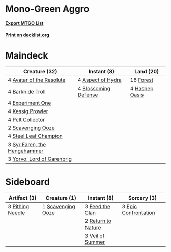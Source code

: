 # Mono-Green Aggro

#### [Export MTGO List](../collection/Mono-Green%20Aggro/Mono-Green%20Aggro.txt)
#### [Print on decklist.org](http://decklist.org/?deckmain=4%09Aspect%20of%20Hydra%0A4%09Avatar%20of%20the%20Resolute%0A4%09Barkhide%20Troll%0A4%09Blossoming%20Defense%0A4%09Experiment%20One%0A16%09Forest%0A4%09Hashep%20Oasis%0A4%09Kessig%20Prowler%0A4%09Pelt%20Collector%0A2%09Scavenging%20Ooze%0A4%09Steel%20Leaf%20Champion%0A3%09Syr%20Faren,%20the%20Hengehammer%0A3%09Yorvo,%20Lord%20of%20Garenbrig&deckside=3%09Epic%20Confrontation%0A3%09Feed%20the%20Clan%0A3%09Pithing%20Needle%0A2%09Return%20to%20Nature%0A1%09Scavenging%20Ooze%0A3%09Veil%20of%20Summer)
# Maindeck

|                                             Creature (32)                                             |                                          Instant (8)                                          |                                        Land (20)                                        |
|-------------------------------------------------------------------------------------------------------|-----------------------------------------------------------------------------------------------|-----------------------------------------------------------------------------------------|
|4 [Avatar of the Resolute](http://gatherer.wizards.com/Pages/Card/Details.aspx?multiverseid=394503)    |4 [Aspect of Hydra](http://gatherer.wizards.com/Pages/Card/Details.aspx?multiverseid=378489)   |16 [Forest](http://gatherer.wizards.com/Pages/Card/Details.aspx?multiverseid=439860)     |
|4 [Barkhide Troll](http://gatherer.wizards.com/Pages/Card/Details.aspx?multiverseid=466919)            |4 [Blossoming Defense](http://gatherer.wizards.com/Pages/Card/Details.aspx?multiverseid=417719)|4 [Hashep Oasis](http://gatherer.wizards.com/Pages/Card/Details.aspx?multiverseid=430866)|
|4 [Experiment One](http://gatherer.wizards.com/Pages/Card/Details.aspx?multiverseid=405219)            |                                                                                               |                                                                                         |
|4 [Kessig Prowler](http://gatherer.wizards.com/Pages/Card/Details.aspx?multiverseid=414464)            |                                                                                               |                                                                                         |
|4 [Pelt Collector](http://gatherer.wizards.com/Pages/Card/Details.aspx?multiverseid=452891)            |                                                                                               |                                                                                         |
|2 [Scavenging Ooze](http://gatherer.wizards.com/Pages/Card/Details.aspx?multiverseid=420783)           |                                                                                               |                                                                                         |
|4 [Steel Leaf Champion](http://gatherer.wizards.com/Pages/Card/Details.aspx?multiverseid=443070)       |                                                                                               |                                                                                         |
|3 [Syr Faren, the Hengehammer](http://gatherer.wizards.com/Pages/Card/Details.aspx?multiverseid=473139)|                                                                                               |                                                                                         |
|3 [Yorvo, Lord of Garenbrig](http://gatherer.wizards.com/Pages/Card/Details.aspx?multiverseid=473147)  |                                                                                               |                                                                                         |


# Sideboard

|                                       Artifact (3)                                        |                                        Creature (1)                                        |                                         Instant (8)                                         |                                          Sorcery (3)                                          |
|-------------------------------------------------------------------------------------------|--------------------------------------------------------------------------------------------|---------------------------------------------------------------------------------------------|-----------------------------------------------------------------------------------------------|
|3 [Pithing Needle](http://gatherer.wizards.com/Pages/Card/Details.aspx?multiverseid=129526)|1 [Scavenging Ooze](http://gatherer.wizards.com/Pages/Card/Details.aspx?multiverseid=420783)|3 [Feed the Clan](http://gatherer.wizards.com/Pages/Card/Details.aspx?multiverseid=386535)   |3 [Epic Confrontation](http://gatherer.wizards.com/Pages/Card/Details.aspx?multiverseid=442159)|
|                                                                                           |                                                                                            |2 [Return to Nature](http://gatherer.wizards.com/Pages/Card/Details.aspx?multiverseid=461102)|                                                                                               |
|                                                                                           |                                                                                            |3 [Veil of Summer](http://gatherer.wizards.com/Pages/Card/Details.aspx?multiverseid=466952)  |                                                                                               |


